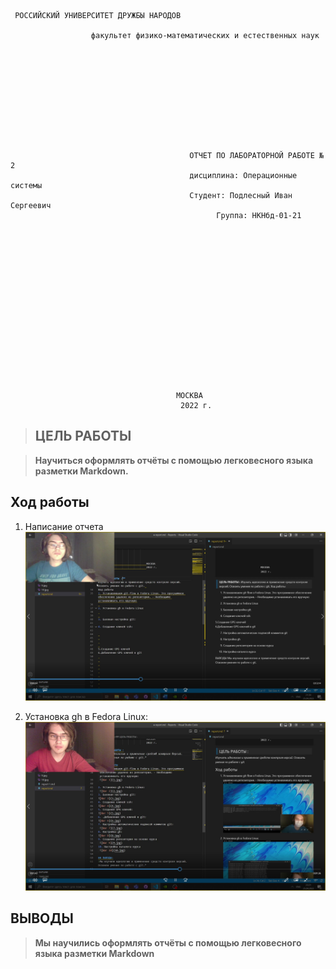      РОССИЙСКИЙ УНИВЕРСИТЕТ ДРУЖБЫ НАРОДОВ 

                      факультет физико-математических и естественных наук











                                            ОТЧЕТ ПО ЛАБОРАТОРНОЙ РАБОТЕ № 2
                                            дисциплина: Операционные системы
                                            Студент: Подлесный Иван Сергеевич
                                                  Группа: НКНбд-01-21

















                                         МОСКВА
                                          2022 г.

>## ЦЕЛЬ РАБОТЫ

>**Научиться оформлять отчёты с помощью легковесного языка разметки Markdown.**

## Ход работы

1. Написание отчета
 ![Шаг 1](456%20%20.jpg)

2. Установка gh в Fedora Linux:
 ![Шаг 2](123%20%20.jpg)


## ВЫВОДЫ

>**Мы научились оформлять отчёты с помощью легковесного языка разметки Markdown**
